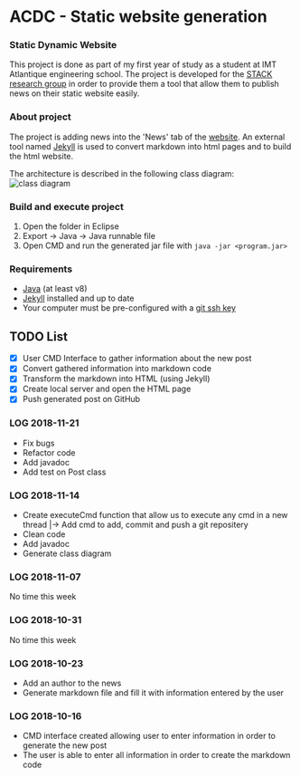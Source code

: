 # ACDC - Static website generation

### Static Dynamic Website
This project is done as part of my first year of study as a student at IMT Atlantique engineering school. 
The project is developed for the [STACK research group](http://stack.inria.fr/) in order to provide them a tool that allow them to publish news on their static website easily. 

### About project
The project is adding news into the 'News' tab of the [website](http://stack.inria.fr/).
An external tool named [Jekyll](https://jekyllrb.com/) is used to convert markdown into html pages and to build the html website.

The architecture is described in the following class diagram:
![class diagram](https://github.com/CedricNoyel/ACDC/blob/master/ClassDiagram.png)

### Build and execute project
1. Open the folder in Eclipse
2. Export -> Java -> Java runnable file
3. Open CMD and run the generated jar file with  ```java -jar <program.jar>```

### Requirements
- [Java](https://java.com/) (at least v8)
- [Jekyll](https://jekyllrb.com/docs/) installed and up to date
- Your computer must be pre-configured with a [git ssh key](https://help.github.com/articles/connecting-to-github-with-ssh/)

## TODO List
- [x] User CMD Interface to gather information about the new post
- [x] Convert gathered information into markdown code
- [x] Transform the markdown into HTML (using Jekyll)
- [x] Create local server and open the HTML page
- [x] Push generated post on GitHub

### LOG 2018-11-21
- Fix bugs
- Refactor code
- Add javadoc
- Add test on Post class

### LOG 2018-11-14
- Create executeCmd function that allow us to execute any cmd in a new thread
    |-> Add cmd to add, commit and push a git repositery
- Clean code
- Add javadoc
- Generate class diagram

### LOG 2018-11-07
No time this week

### LOG 2018-10-31
No time this week

### LOG 2018-10-23
- Add an author to the news
- Generate markdown file and fill it with information entered by the user

### LOG 2018-10-16
- CMD interface created allowing user to enter information in order to generate the new post
- The user is able to enter all information in order to create the markdown code
